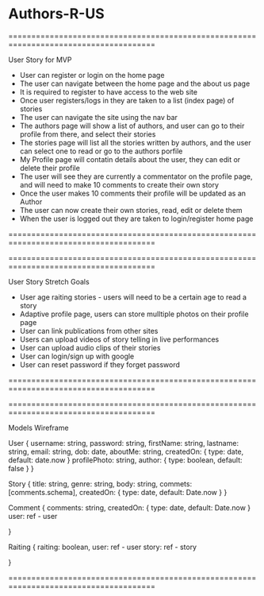 # Authors-R-US


======================================================================================

User Story for MVP

 * User can register or login on the home page
 * The user can navigate between the home page and the about us page
 * It is required to register to have access to the web site
 * Once user registers/logs in they are taken to a list (index page) of stories
 * The user can navigate the site using the nav bar
 * The authors page will show a list of authors, and user can go to their profile from there, and select their stories
 * The stories page will list all the stories written by authors, and the user can select one to read or go to the authors        porfile
 * My Profile page will contatin details about the user, they can edit or delete their profile 
 * The user will see they are currently a commentator on the profile page, and will need to make 10 comments to create their 	own story
 * Once the user makes 10 comments their profile will be updated as an Author 
 * The user can now create their own stories, read, edit or delete them
 * When the user is logged out they are taken to login/register home page

======================================================================================

======================================================================================

User Story Stretch Goals 

* User age raiting stories - users will need to be a certain age to read a story
* Adaptive profile page, users can store mulltiple photos on their profile page
* User can link publications from other sites 
* Users can upload videos of story telling in live performances 
* User can upload audio clips of their stories 
* User can login/sign up with google 
* User can reset password if they forget password 



======================================================================================



======================================================================================

Models Wireframe 


User {
	username: string,
	password: string,
	firstName: string, 
	lastname: string, 
	email: string, 
	dob: date,
	aboutMe: string,
	createdOn: {
		type: date,
		default: date.now
	}
	profilePhoto: string,
	author: {
	 	type: boolean,
		default: false
	}
}

Story {
	title: string,
	genre: string,
	body: string,
	commets: [comments.schema],
	createdOn: {
		type: date,
		default: Date.now
	}
}

Comment {
	comments: string,
	createdOn: {
		type: date, 
		default: Date.now
	}
	user: ref - user 
	
}

Raiting {
	raiting: boolean,
	user: ref - user
	story: ref - story
	
}

======================================================================================
